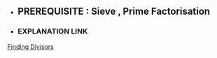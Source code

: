 - ## PREREQUISITE : Sieve , Prime Factorisation 
- ### EXPLANATION LINK 

 [Finding Divisors](http://lightoj.com/article_show.php?article=1003&fbclid=IwAR2YjevxI5lS_2c3rvx1HMDmNg46sVgPGuNYnn-K9GKYtSWeZbMYL0korUY)
